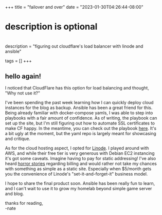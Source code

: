 +++
title = "failover and over"
date = "2023-01-30T04:26:44-08:00"

#
# description is optional
#
description = "figuring out cloudflare's load balancer with linode and ansible"

tags = []
+++

## hello again!

I noticed that CloudFlare has this option for load balancing and thought, "Why not use it?"

I've been spending the past week learning how I can quickly deploy cloud instances for the blog as backup. Ansible has been a great friend for this. Being already familiar with docker-compose yamls, I was able to step into playbooks with a fair amount of confidence. As of writing, the playbook can set up the site, but I'm still figuring out how to automate SSL certificates to make CF happy. In the meantime, you can check out the playbook [here](https://github.com/unpass/yamls). It's a bit ugly at the moment, but the yaml repo is largely meant for showcasing and critique.

As for the cloud hosting aspect, I opted for [Linode](https://nate.unpass.net/images/linodedash.png). I played around with AWS, and while their free tier is very generous with Debian EC2 instancing it's got some caveats. Imagine having to pay for static addressing! I've also heard [horror stories](https://www.reddit.com/r/aws/comments/g1ve18/i_am_charged_60k_on_aws_without_using_anything/) regarding billing and would rather not take my chances with something as simple as a static site. Especially when $5/month gets you the convenience of Linode's "set-it-and-forget-it" business model. 

I hope to share the final product soon. Ansible has been really fun to learn, and I can't wait to use it to grow my homelab beyond simple game server and blog.

thanks for reading,\
-nate

